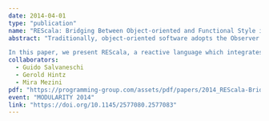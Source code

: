 ```yaml
---
date: 2014-04-01
type: "publication"
name: "REScala: Bridging Between Object-oriented and Functional Style in Reactive Applications"
abstract: "Traditionally, object-oriented software adopts the Observer pattern to implement reactive behavior. Its drawbacks are well-documented and two families of alternative approaches have been proposed, extending object-oriented languages with concepts from functional reactive and dataflow programming, respectively event-driven programming. The former hardly escape the functional setting; the latter do not achieve the declarativeness of more functional approaches.

In this paper, we present REScala, a reactive language which integrates concepts from event-based and functional-reactive programming into the object-oriented world. REScala supports the development of reactive applications by fostering a functional declarative style which complements the advantages of object-oriented design."
collaborators:
  - Guido Salvaneschi
  - Gerold Hintz
  - Mira Mezini
pdf: "https://programming-group.com/assets/pdf/papers/2014_REScala-Bridging-The-Gap-Between-Object-Oriented-And-Functional-Style-In-Reactive-Applications.pdf"
event: "MODULARITY 2014"
link: "https://doi.org/10.1145/2577080.2577083"
---
```

